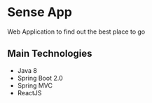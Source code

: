 # Sense App
Web Application to find out the best place to go

## Main Technologies
- Java 8
- Spring Boot 2.0
- Spring MVC
- ReactJS
